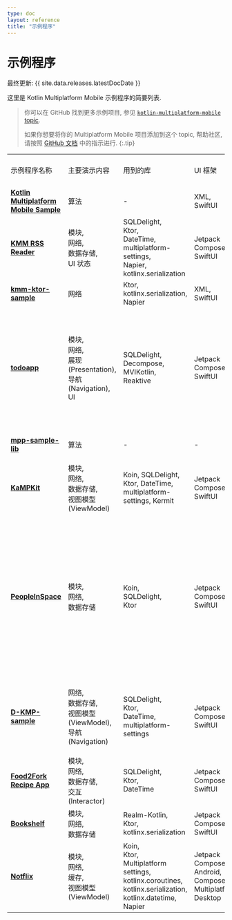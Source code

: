 ```yaml
---
type: doc
layout: reference
title: "示例程序"
---
```


# 示例程序

最终更新: {{ site.data.releases.latestDocDate }}

这里是 Kotlin Multiplatform Mobile 示例程序的简要列表.

> 你可以在 GitHub 找到更多示例项目, 参见 [`kotlin-multiplatform-mobile` topic](https://github.com/topics/kotlin-multiplatform-mobile).
>
> 如果你想要将你的 Multiplatform Mobile 项目添加到这个 topic, 帮助社区,
> 请按照 [GitHub 文档](https://docs.github.com/en/repositories/managing-your-repositorys-settings-and-features/customizing-your-repository/classifying-your-repository-with-topics#adding-topics-to-your-repository) 中的指示进行.
{:.tip}

<table>
<tr>
    <td>
        示例程序名称
    </td>
    <td>
        主要演示内容
    </td>
    <td>
        用到的库
    </td>
    <td>
        UI 框架
    </td>
    <td>
        iOS 集成
    </td>
    <td>
        平台 API
    </td>
    <td>
        测试
    </td>
    <td>
        功能特性
    </td>
</tr>

<tr>
    <td>
        <strong>
            <a href="https://github.com/Kotlin/kmm-basic-sample">
                Kotlin Multiplatform Mobile Sample
            </a>
        </strong>
    </td>
    <td>
        算法
    </td>
    <td>
        -
    </td>
    <td>
        XML, <br/>
        SwiftUI
    </td>
    <td>
        Xcode build phases
    </td>
    <td>
        ✅
    </td>
    <td>
        -
    </td>
    <td>
        <list>
            <li>
                <code>expect</code>/<code>actual</code> 声明
            </li>
        </list>
    </td>
</tr>

<tr>
    <td>
        <strong>
            <a href="https://github.com/Kotlin/kmm-production-sample">
                KMM RSS Reader
            </a>
        </strong>
    </td>
    <td>
        模块, <br/>
        网络, <br/>
        数据存储, <br/>
        UI 状态
    </td>
    <td>
        SQLDelight, <br/>
        Ktor, <br/>
        DateTime, <br/>
        multiplatform-settings, <br/>
        Napier, <br/>
        kotlinx.serialization
    </td>
    <td>
        Jetpack Compose, <br/>
        SwiftUI
    </td>
    <td>
        Xcode build phases
    </td>
    <td>
        ✅
    </td>
    <td>
        -
    </td>
    <td>
        <list>
            <li>
                Redux, 用于共享 UI 状态
            </li>
            <li>
                发布到 Google Play 和 App Store
            </li>
        </list>
    </td>
</tr>

<tr>
    <td>
        <strong>
            <a href="https://github.com/KaterinaPetrova/kmm-ktor-sample">
                kmm-ktor-sample
            </a>
        </strong>
    </td>
    <td>
        网络
    </td>
    <td>
        Ktor, <br/>
        kotlinx.serialization, <br/>
        Napier
    </td>
    <td>
        XML, <br/>
        SwiftUI
    </td>
    <td>
        Xcode build phases
    </td>
    <td>
        -
    </td>
    <td>
        -
    </td>
    <td>
        <list>
            <li>
                <a href="https://www.youtube.com/watch?v=_Q62iJoNOfg%26list=PLlFc5cFwUnmy_oVc9YQzjasSNoAk4hk_C%26index=2">
                    视频教程
                </a>
            </li>
        </list>
    </td>
</tr>

<tr>
    <td>
        <strong>
            <a href="https://github.com/JetBrains/compose-jb/tree/master/examples/todoapp">
                todoapp
            </a>
        </strong>
    </td>
    <td>
        模块, <br/>
        网络, <br/>
        展现(Presentation), <br/>
        导航(Navigation), <br/>
        UI
    </td>
    <td>
        SQLDelight, <br/>
        Decompose, <br/>
        MVIKotlin, <br/>
        Reaktive
    </td>
    <td>
        Jetpack Compose, <br/>
        SwiftUI
    </td>
    <td>
        Xcode build phases
    </td>
    <td>
        -
    </td>
    <td>
        ✅
    </td>
    <td>
        <list>
            <li>
                共用了 99% 的代码
            </li>
            <li>
                MVI 架构模式
            </li>
            <li>
                使用 <a href="https://www.jetbrains.com/lp/compose-mpp/">Compose Multiplatform</a>,
                实现在 Android, Desktop 和 Web 平台共用 UI
            </li>
        </list>
    </td>
</tr>

<tr>
    <td>
        <strong>
            <a href="https://github.com/KaterinaPetrova/mpp-sample-lib">
                mpp-sample-lib
            </a>
        </strong>
    </td>
    <td>
        算法
    </td>
    <td>
        -
    </td>
    <td>
        -
    </td>
    <td>
        -
    </td>
    <td>
        ✅
    </td>
    <td>
        -
    </td>
    <td>
        <list>
            <li>
                演示如何创建跨平台的库
                (<a href="https://dev.to/kathrinpetrova/series/11926">教程</a>)
            </li>
        </list>
    </td>
</tr>

<tr>
    <td>
        <strong>
            <a href="https://github.com/touchlab/KaMPKit">KaMPKit</a>
        </strong>
    </td>
    <td>
        模块, <br/>
        网络, <br/>
        数据存储, <br/>
        视图模型(ViewModel)
    </td>
    <td>
        Koin, SQLDelight, Ktor, DateTime, multiplatform-settings, Kermit
    </td>
    <td>
        Jetpack Compose, SwiftUI
    </td>
    <td>
        CocoaPods
    </td>
    <td>
        -
    </td>
    <td>
        ✅
    </td>
    <td>
        -
    </td>
</tr>

<tr>
    <td>
        <strong>
            <a href="https://github.com/joreilly/PeopleInSpace">
                PeopleInSpace
            </a>
        </strong>
    </td>
    <td>
        模块, <br/>
        网络, <br/>
        数据存储
    </td>
    <td>
        Koin, <br/>
        SQLDelight, <br/>
        Ktor
    </td>
    <td>
        Jetpack Compose, <br/>
        SwiftUI
    </td>
    <td>
        CocoaPods, <br/>
        Swift Packages
    </td>
    <td>
        -
    </td>
    <td>
        ✅
    </td>
    <td>
        <p>目标平台:</p>
        <list>
            <li>
                Android Wear OS
            </li>
            <li>
                iOS
            </li>
            <li>
                watchOS
            </li>
            <li>
                macOS Desktop (Compose for Desktop)
            </li>
            <li>
                Web (Compose for Web)
            </li>
            <li>
                Web (Kotlin/JS + React Wrapper)
            </li>
            <li>
                JVM
            </li>
        </list>
    </td>
</tr>

<tr>
    <td>
        <strong>
            <a href="https://github.com/dbaroncelli/D-KMP-sample">
                D-KMP-sample
            </a>
        </strong>
    </td>
    <td>
        网络, <br/>
        数据存储, <br/>
        视图模型(ViewModel), <br/>
        导航(Navigation)
    </td>
    <td>
        SQLDelight, <br/>
        Ktor, <br/>
        DateTime, <br/>
        multiplatform-settings
    </td>
    <td>
        Jetpack Compose, <br/>
        SwiftUI
    </td>
    <td>
        Xcode build phases
    </td>
    <td>
        -
    </td>
    <td>
        ✅
    </td>
    <td>
        <list>
            <li>
                实现 MVI 模式和单项数据流
            </li>
            <li>
                使用 Kotlin 的 StateFlow 触发 UI 层重组
            </li>
        </list>
    </td>
</tr>

<tr>
    <td>
        <strong>
            <a href="https://github.com/mitchtabian/Food2Fork-KMM">
                Food2Fork Recipe App
            </a>
        </strong>
    </td>
    <td>
        模块, <br/>
        网络, <br/>
        数据存储, <br/>
        交互(Interactor)
    </td>
    <td>
        SQLDelight, <br/>
        Ktor, <br/>
        DateTime
    </td>
    <td>
        Jetpack Compose, <br/>
        SwiftUI
    </td>
    <td>
        CocoaPods
    </td>
    <td>
        -
    </td>
    <td>
        -
    </td>
    <td>
        -
    </td>
</tr>

<tr>
    <td>
        <strong>
            <a href="https://github.com/realm/realm-kotlin-samples/tree/main/Bookshelf">
                Bookshelf
            </a>
        </strong>
    </td>
    <td>
        模块, <br/>
        网络, <br/>
        数据存储
    </td>
    <td>
        Realm-Kotlin, <br/>
        Ktor, <br/>
        kotlinx.serialization
    </td>
    <td>
        Jetpack Compose, <br/>
        SwiftUI
    </td>
    <td>
        CocoaPods
    </td>
    <td>
        -
    </td>
    <td>
        -
    </td>
    <td>
        <list>
            <li>
                使用 <a href="https://realm.io/">Realm</a> 实现数据表现
            </li>
        </list>
    </td>
</tr>

<tr>
    <td>
        <strong>
            <a href="https://github.com/VictorKabata/Notflix">
                Notflix
            </a>
        </strong>
    </td>
    <td>
        模块, <br/>
        网络, <br/>
        缓存, <br/>
        视图模型(ViewModel)
    </td>
    <td>
        Koin, <br/>
        Ktor, <br/>
        Multiplatform settings, <br/>
        kotlinx.coroutines, <br/>
        kotlinx.serialization, <br/>
        kotlinx.datetime, <br/>
        Napier
    </td>
    <td>
        Jetpack Compose-Android, <br/>
        Compose Multiplatform-Desktop
    </td>
    <td>
        -
    </td>
    <td>
        ✅
    </td>
    <td>
        -
    </td>
    <td>
        <list>
            <li>
                模块化架构
            </li>
            <li>
                在桌面端运行
            </li>
            <li>
                共用视图模型(ViewModel)
            </li>
        </list>
    </td>
</tr>

</table>
